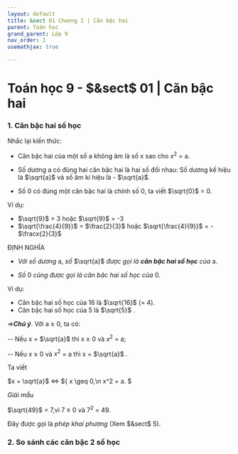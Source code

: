 ```yaml
---
layout: default
title: &sect 01 Chương I | Căn bậc hai
parent: Toán học
grand_parent: Lớp 9
nav_order: 1
usemathjax: true

---
```

# Toán học 9 - $&sect$ 01 | Căn bậc hai

### 1. Căn bậc hai số học

Nhắc lại kiến thức:

- Căn bậc hai của một số a không âm là số x sao cho $x^2$ = a.

- Số dương a có đúng hai căn bậc hai là hai số đối nhau: Số dương kế hiệu là $\sqrt{a}$ và số âm kí hiệu là - $\sqrt{a}$.

- Số 0 có đúng một căn bậc hai là chính số 0, ta viết $\sqrt{0}$ = 0.

Ví dụ:

- $\sqrt{9}$ = 3 hoặc $\sqrt{9}$ = -3
- $\sqrt{\frac{4}{9}}$ = $\frac{2}{3}$ hoặc $\sqrt{\frac{4}{9}}$ = - $\fracx{2}{3}$ 

ĐỊNH NGHĨA
- *Với số dương* a, *số* $\sqrt{a}$ *được gọi là* ***căn bậc hai số học*** *của* a.

- *Số* 0 *cũng được gọi là căn bậc hai số học của* 0.

Ví dụ:
- Căn bậc hai số học của 16 là $\sqrt{16}$ (= 4).
- Căn bậc hai số học của 5 là $\sqrt{5}$ .

$\Rightarrow$***Chú ý***. Với a $\geq$ 0, ta có:

-- Nếu x = $\sqrt{a}$ thì x $\geq$ 0 và $x^2$ = a;

-- Nếu x $\geq$ 0 và $x^2$ = a thì x = $\sqrt{a}$ .

Ta viết

$x = \sqrt{a}$ $\iff$ $\{ x \geq 0,\n x^2 = a. \$

*Giải mẫu*

$\sqrt{49}$ = 7,vì 7 $\geq$ 0 và $7^2$ = 49.

Đây được gọi là *phép khai phương* (Xem $&sect$ 5).

### 2. So sánh các căn bậc 2 số học
